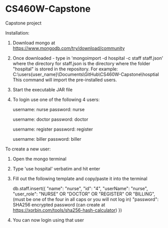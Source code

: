 # CS460W-Capstone
Capstone project

Installation:
1. Download mongo at https://www.mongodb.com/try/download/community
2. Once downloaded - type in 'mongoimport -d hospital -c staff staff.json' where the directory for staff.json is the directory where the folder "hospital" is stored in the repository.
For example: C:\users\{user_name}\Documents\GitHub\CS460W-Capstone\hosptial
This command will import the pre-installed users.
3. Start the executable JAR file
4. To login use one of the following 4 users:

    username: nurse
    password: nurse

    username: doctor
    password: doctor

    username: register
    password: register

    username: biller
    password: biller


To create a new user:
1. Open the mongo terminal
2. Type 'use hospital' verbatim and hit enter
3. Fill out the following template and copy/paste it into the terminal

    db.staff.insert({
        "name": "nurse",
        "id": "4",
        "userName": "nurse",
        "user_role": "NURSE" OR "DOCTOR" OR "REGISTER" OR "BILLING", (must be one of the four in all caps or you will not log in)
        "password": SHA256 encrypted password (can create at https://xorbin.com/tools/sha256-hash-calculator)
    })

4. You can now login using that user
